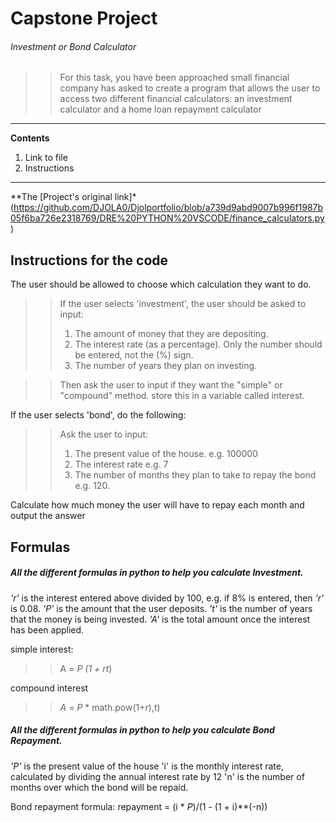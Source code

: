 # Capstone Project
###### Investment or Bond Calculator
>>For this task, you have been approached small financial company has asked to create a program
>>that allows the user to access two different financial calculators:
>>an investment calculator and a home loan repayment calculator

---
__Contents__
1. Link to file
2. Instructions
---

**The [Project's original link]*(https://github.com/DJOLA0/Djolportfolio/blob/a739d9abd9007b996f1987b05f6ba726e2318769/DRE%20PYTHON%20VSCODE/finance_calculators.py)

## Instructions for the code
The user should be allowed to choose which calculation they want to do.
>>If the user selects 'investment', the user should be asked to input:
>>1. The amount of money that they are depositing.
>>2. The interest rate (as a percentage). Only the number should be entered, not the (%) sign.
>>3. The number of years they plan on investing.

>>Then ask the user to input if they want the "simple" or "compound" method.
>>store this in a variable called interest.

If the user selects 'bond', do the following:
>>Ask the user to input:
>>1. The present value of the house. e.g. 100000
>>2. The interest rate e.g. 7
>>3. The number of months they plan to take to repay the bond e.g. 120.

Calculate how much money the user will have to repay each month and output the answer

## Formulas
##### All the different formulas in python to help you calculate Investment.
*'r'* is the interest entered above divided by 100, e.g. if 8% is entered, then *'r'* is 0.08.
*'P'* is the amount that the user deposits.
*'t'* is the number of years that the money is being invested.
*'A'* is the total amount once the interest has been applied.

simple interest:
>>A = *P* *(1 + *r***t*)

compound interest
>>*A* = *P* * math.pow(1+*r*),t)

##### All the different formulas in python to help you calculate Bond Repayment.
*'P'* is the present value of the house
'i' is the monthly interest rate, calculated by dividing the annual interest rate by 12
'n' is the number of months  over which the bond will be repaid.

Bond repayment formula:
repayment = (i * *P*)/(1 - (1 + i)**(-n))

